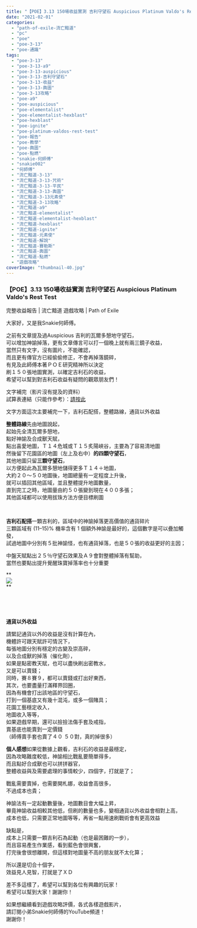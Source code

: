 ```yaml
---
title: "【POE】3.13 150場收益實測 吉利守望石 Auspicious Platinum Valdo's Rest Test | 完整收益報告 | 流亡黯道 遊戲攻略 | Path of Exile"
date: "2021-02-01"
categories: 
  - "path-of-exile-流亡黯道"
  - "pc"
  - "poe"
  - "poe-3-13"
  - "poe-通識"
tags: 
  - "poe-3-13"
  - "poe-3-13-a9"
  - "poe-3-13-auspicious"
  - "poe-3-13-吉利守望石"
  - "poe-3-13-收益"
  - "poe-3-13-輿圖"
  - "poe-3-13攻略"
  - "poe-a9"
  - "poe-auspicious"
  - "poe-elementalist"
  - "poe-elementalist-hexblast"
  - "poe-hexblast"
  - "poe-ignite"
  - "poe-platinum-valdos-rest-test"
  - "poe-報告"
  - "poe-教學"
  - "poe-輿圖"
  - "poe-點燃"
  - "snakie-何師傅"
  - "snakie002"
  - "何師傅"
  - "流亡黯道-3-13"
  - "流亡黯道-3-13-咒術"
  - "流亡黯道-3-13-平民"
  - "流亡黯道-3-13-輿圖"
  - "流亡黯道-3-13元素使"
  - "流亡黯道-3-13攻略"
  - "流亡黯道-a9"
  - "流亡黯道-elementalist"
  - "流亡黯道-elementalist-hexblast"
  - "流亡黯道-hexblast"
  - "流亡黯道-ignite"
  - "流亡黯道-元素使"
  - "流亡黯道-解說"
  - "流亡黯道-賽勒斯"
  - "流亡黯道-輿圖"
  - "流亡黯道-點燃"
  - "遊戲攻略"
coverImage: "thumbnail-40.jpg"
---
```


### 【POE】3.13 150場收益實測 吉利守望石 Auspicious Platinum Valdo's Rest Test  
完整收益報告 | 流亡黯道 遊戲攻略 | Path of Exile

  
大家好，又是我Snakie何師傅。  

  
之前有文章提及過Auspicious 吉利的瓦爾多憩地守望石，  
可以增加神諭掉落，更有文章傳言可以打一個晚上就有兩三鏡子收益，  
當然只有文字，沒有圖片，不能確認，  
而且更有傳官方已經偷偷修正，不會再掉落鏡碎，  
有見及此師傅本著ＰＯＥ研究精神所以決定  
刷１５０張地圖實測，以確定吉利石的收益，  
希望可以幫到對吉利石收益有疑問的觀眾朋友們！  

  
文字補完（影片沒有提及的資料）  
試算表連結（只能作參考）：[請按此](https://drive.google.com/file/d/1tdqd4O3Jngft33ILDFtI6uicJ5_zD6On/view?usp=sharing)  

  
文字方面這次主要補完一下，吉利石配搭，整體路線，通貨以外收益  

  
**整體路線**先由地圖說起，  
起始先全清瓦爾多憩地，  
點好神諭及合成獸天賦，  
點出喜愛地圖，Ｔ１４危城或Ｔ１５炙陽峽谷，主要為了容易清地圖  
然後留下花園區的地圖（左上及右中）**的四顆守望石**，  
其他地圖只留**三顆守望石**，  
以方便起此為瓦爾多憩地儲得更多Ｔ１４＋地圖，  
大約２０～５０地圖後，地圖總量有一定程度上升後，  
就可以插回其他區域，並且整體提升地圖數量，  
直到完工之時，地圖量由約５０張變到現在４００多張；  
其他區域都可以使用拔珠方法方便目標刷圖  

  
   

  
**吉利石配搭**一顆吉利的，區域中的神諭掉落更高價值的通貨碎片  
三顆區域有 (11–15)% 機率含有 1 個額外神諭是最好的，這個數字是可以疊加觸發，  
試過地圖中分別有５批神諭怪，也有通貨掉落，也是５０張的收益更好的主因；  

  
中盤天賦點出２５％守望石效果及Ａ９會對整體掉落有幫助，  
當然也要點出提升覺醒珠寶掉落率也十分重要  

  
**  
![](WordPress/11-1024x587.png)  
**  

  
   

  
   

  
**通貨以外收益**  

  
請緊記通貨以外的收益是沒有計算在內，  
機體許可跟天賦許可情況下，  
每張地圖分別有穩定的古變及崇高碎，  
以及合成獸的掉落（催化劑），  
如果是點密教天賦，也可以盡快刷出密教水，  
又是可以賣錢；  
同時，賽８賽９，都可以賣錢或打出好東西，  
其次，也要盡量打滿釋界回圈，  
因為有機會打出該地區的守望石，  
打到一個基底又有幾十混沌，或多一個賭具；  
花園工藝穩定收入，  
地圖收入等等，  
如果遊戲早期，還可以撿撿法傷手套及戒指，  
賣基底也能賣到一定價錢  
（師傅賣手套也賣了４０ ５０對，真的掉很多）  

  
**個人感想**如果從數據上觀看，吉利石的收益是最穩定，  
因為攻略難度較低，神諭相比戰亂要簡單得多，  
而且點好合成獸也可以拼拼器官，  
整體收益與及需要處理的事情較少，四個字，打就是了；  

  
戰亂需要賣掉，也需要開札娜，收益會高很多，  
不過成本也貴；  

  
神諭法有一定起動數量後，地圖數目會大幅上昇，  
畢竟神諭收益相較其他低，但刷的數量也多，變相通貨以外收益會相對上高，  
成本也低，只需要正常地圖等等，再省一點用速刷戰術會有更高效益  

  
缺點是，  
成本上只需要一顆吉利石為起動（也是最困難的一步），  
而且容易產生作業感，看到藍色會很興奮，  
打完後會很想離開，但這樣對地圖量不高的朋友就不太化算；  

  
所以還是切合十個字，  
效益見人見智，打就是了ＸＤ  

  
差不多這樣了，希望可以幫到各位有興趣的玩家！  
希望可以幫到大家！謝謝你！  

  
如果想繼續看到遊戲攻略評價，各式各樣遊戲影片，  
請訂閱小弟Snakie何師傅的YouTube頻道！  
謝謝你！
